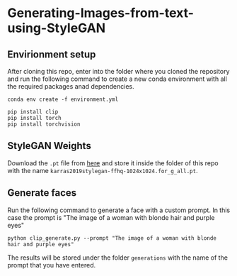 # Generating-Images-from-text-using-StyleGAN

## Envirionment setup
After cloning this repo, enter into the folder where you cloned the repository and run the following command to create a new conda environment with all the required packages anad dependencies.
```console
conda env create -f environment.yml
```
```console
pip install clip
pip install torch
pip install torchvision
```
## StyleGAN Weights
Download the `.pt` file from [here](https://github.com/lernapparat/lernapparat/releases/download/v2019-02-01/karras2019stylegan-ffhq-1024x1024.for_g_all.pt
) and store it inside the folder of this repo with the name `karras2019stylegan-ffhq-1024x1024.for_g_all.pt`.

## Generate faces
Run the following command to generate a face with a custom prompt. In this case the prompt is "The image of a woman with blonde hair and purple eyes"
```console
python clip_generate.py --prompt "The image of a woman with blonde hair and purple eyes"
```

The results will be stored under the folder `generations` with the name of the prompt that you have entered.
